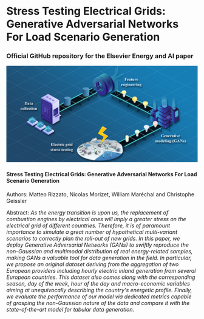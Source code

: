 # Stress Testing Electrical Grids: Generative Adversarial Networks For Load Scenario Generation
### Official GitHub repository for the Elsevier Energy and AI paper

<img src="https://github.com/Advestis/els_paper/blob/master/graphical_abstract.png" alt="graphical abstract" width="800"/>

#### Stress Testing Electrical Grids: Generative Adversarial Networks For Load Scenario Generation
Authors: Matteo Rizzato, Nicolas Morizet, William Maréchal and Christophe Geissler

Abstract: <i>As the energy transition is upon us, the replacement of combustion engines by electrical ones will imply a greater stress on the electrical grid of different countries. Therefore, it is of paramount importance to simulate a great number of hypothetical multi-variant scenarios to correctly plan the roll-out of new grids. In this paper, we deploy Generative Adversarial Networks (GANs) to swiftly reproduce the non-Gaussian and multimodal distribution of real energy-related samples, making GANs a valuable tool for data generation in the field. In particular, we propose an original dataset deriving from the aggregation of two European providers including hourly electric inland generation from several European countries. This dataset also comes along with the corresponding season, day of the week, hour of the day and macro-economic variables aiming at unequivocally describing the country's energetic profile. Finally, we evaluate the performance of our model via dedicated metrics capable of grasping the non-Gaussian nature of the data and compare it with the state-of-the-art model for tabular data generation.<i/>
